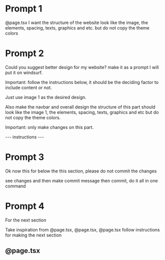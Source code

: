 # Prompt 1
@page.tsx 
I want the structure of the website look like the image, the elements, spacing, texts, graphics and etc. but do not copy the theme colors



# Prompt 2
Could you suggest better design for my website? make it as a prompt I will put it on windsurf.

Important: follow the instructions below, it should be the deciding factor to include content or not.

Just use image 1 as the desired design.

Also make the navbar and overall design the structure of this part should look like the image 1, the elements, spacing, texts, graphics and etc but do not copy the theme colors.

Important: only make changes on this part.

--- instructions ---

# Prompt 3
Ok now this for below the this section, please do not commit the changes

see changes and then make commit message then commit, do it all in one command

# Prompt 4
For the next section

Take inspiration from @page.tsx, @page.tsx, @page.tsx follow instructions for making the next section 


@page.tsx 
---
